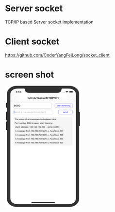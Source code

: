 # Server socket
TCP/IP based Server socket implementation 

# Client socket
https://github.com/CoderYangFeiLong/socket_client

# screen shot
<div align=left><img width="250" height="400" src="https://raw.githubusercontent.com/CoderYangFeiLong/Server_socket/master/ServerSocket/ServerSocket/effects/efects.png"/></div>

